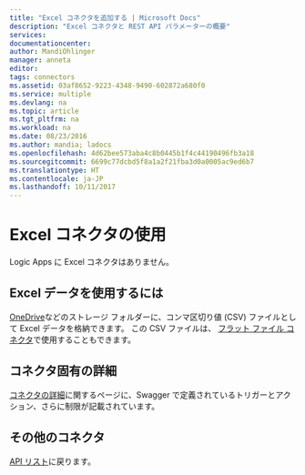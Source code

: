 ```yaml
---
title: "Excel コネクタを追加する | Microsoft Docs"
description: "Excel コネクタと REST API パラメーターの概要"
services: 
documentationcenter: 
author: MandiOhlinger
manager: anneta
editor: 
tags: connectors
ms.assetid: 03af8652-9223-4348-9490-602872a680f0
ms.service: multiple
ms.devlang: na
ms.topic: article
ms.tgt_pltfrm: na
ms.workload: na
ms.date: 08/23/2016
ms.author: mandia; ladocs
ms.openlocfilehash: 4d62bee573aba4c8b0445b1f4c44190496fb3a18
ms.sourcegitcommit: 6699c77dcbd5f8a1a2f21fba3d0a0005ac9ed6b7
ms.translationtype: HT
ms.contentlocale: ja-JP
ms.lasthandoff: 10/11/2017
---
```

# <a name="get-started-with-the-excel-connector"></a>Excel コネクタの使用
Logic Apps に Excel コネクタはありません。 

## <a name="to-use-excel-data"></a>Excel データを使用するには
[OneDrive](connectors-create-api-onedrive.md)などのストレージ フォルダーに、コンマ区切り値 (CSV) ファイルとして Excel データを格納できます。 この CSV ファイルは、 [フラット ファイル コネクタ](../logic-apps/logic-apps-enterprise-integration-flatfile.md)で使用することもできます。

## <a name="connector-specific-details"></a>コネクタ固有の詳細

[コネクタの詳細](/connectors/excel/)に関するページに、Swagger で定義されているトリガーとアクション、さらに制限が記載されています。

## <a name="more-connectors"></a>その他のコネクタ
[API リスト](apis-list.md)に戻ります。